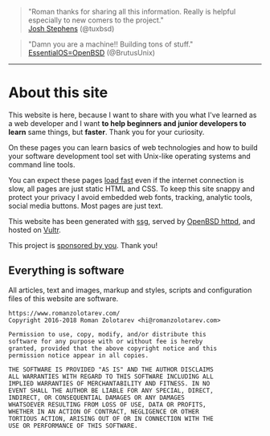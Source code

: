 > "Roman thanks for sharing all this information. Really is helpful
especially to new comers to the project."<br>
[Josh Stephens](https://mobile.twitter.com/tuxbsd/status/987336763508183041 "20 Apr 2018")
(@tuxbsd)

> "Damn you are a machine!! Building tons of stuff."<br>
[EssentialOS=OpenBSD](https://mobile.twitter.com/BrutusUnix/status/986417139425869825 "18 Apr 2018")
(@BrutusUnix)

---

# About this site

This website is here, because I want to share with you what I've learned
as a web developer and I want **to help beginners and junior developers
to learn** same things, but **faster**. Thank you for your curiosity.

On these pages you can learn basics of web technologies and how to build
your software development tool set with Unix-like operating systems and
command line tools.

You can expect these pages [load fast](/fast.html) even if the internet
connection is slow, all pages are just static HTML and CSS. To keep this
site snappy and protect your privacy I avoid embedded web fonts,
tracking, analytic tools, social media buttons. Most pages are just
text.

This website has been generated with [ssg](/ssg.html), served by
[OpenBSD httpd](/openbsd/httpd.html), and hosted on [Vultr](/vultr.html).

This project is [sponsored by you](/sponsors.html). Thank you!

## Everything is software

All articles, text and images, markup and styles, scripts and
configuration files of this website are software.

    https://www.romanzolotarev.com/
    Copyright 2016-2018 Roman Zolotarev <hi@romanzolotarev.com>

    Permission to use, copy, modify, and/or distribute this
    software for any purpose with or without fee is hereby
    granted, provided that the above copyright notice and this
    permission notice appear in all copies.

    THE SOFTWARE IS PROVIDED "AS IS" AND THE AUTHOR DISCLAIMS
    ALL WARRANTIES WITH REGARD TO THIS SOFTWARE INCLUDING ALL
    IMPLIED WARRANTIES OF MERCHANTABILITY AND FITNESS. IN NO
    EVENT SHALL THE AUTHOR BE LIABLE FOR ANY SPECIAL, DIRECT,
    INDIRECT, OR CONSEQUENTIAL DAMAGES OR ANY DAMAGES
    WHATSOEVER RESULTING FROM LOSS OF USE, DATA OR PROFITS,
    WHETHER IN AN ACTION OF CONTRACT, NEGLIGENCE OR OTHER
    TORTIOUS ACTION, ARISING OUT OF OR IN CONNECTION WITH THE
    USE OR PERFORMANCE OF THIS SOFTWARE.
